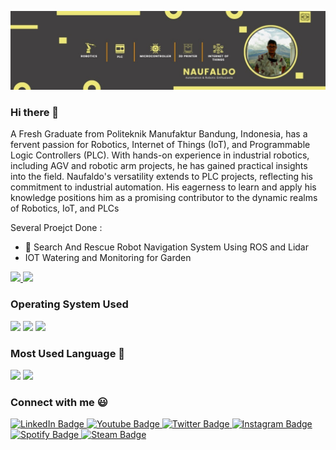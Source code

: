 ![a header](https://github.com/Naufaldo/Naufaldo/blob/5693990fe394ede2dd500813f7471ea06b2799cb/img/Header.jpeg)

### Hi there 👋

A Fresh Graduate from Politeknik Manufaktur Bandung, Indonesia, has a fervent passion for Robotics, 
Internet of Things (IoT), and Programmable Logic Controllers (PLC). With hands-on experience in 
industrial robotics, including AGV and robotic arm projects, he has gained practical insights into the 
field. Naufaldo's versatility extends to PLC projects, reflecting his commitment to industrial automation. 
His eagerness to learn and apply his knowledge positions him as a promising contributor to the dynamic 
realms of Robotics, IoT, and PLCs




Several Proejct Done :
- 🔭 Search And Rescue Robot Navigation System Using ROS and Lidar
- IOT Watering and Monitoring for Garden

<p align="left">
<a href="https://github.com/Naufaldo">
  <img height="180em" src="https://github-readme-stats-eight-theta.vercel.app/api?username=Naufaldo&show_icons=true&theme=algolia&include_all_commits=true&count_private=true"/>
  <img height="180em" src="https://github-readme-stats-eight-theta.vercel.app/api/top-langs/?username=Naufaldo&layout=compact&langs_count=8&theme=algolia"/>
</a>
</p>

### Operating System Used 
<div id="OS">
  <a> <img src = "https://img.shields.io/badge/Windows-0078D6?style=for-the-badge&logo=windows&logoColor=white" /></a>
  <a> <img src = "https://img.shields.io/badge/Ubuntu-E95420?style=for-the-badge&logo=ubuntu&logoColor=white" /></a>
  <a> <img src = "https://img.shields.io/badge/Kali_Linux-557C94?style=for-the-badge&logo=kali-linux&logoColor=white" /></a>
 </div>
 
### Most Used Language 👀
<div id="skills">
  <a> <img src = "https://img.shields.io/badge/Python-3776AB?style=for-the-badge&logo=python&logoColor=white" /></a>
  <a> <img src = "https://img.shields.io/badge/C%2B%2B-00599C?style=for-the-badge&logo=c%2B%2B&logoColor=white" /></a>
 </div>

### Connect with me :smiley:

<div id="badges">
  <a href="https://www.linkedin.com/in/naufaldo-do-80b39b1a5/?locale=en_US">
    <img src="https://img.shields.io/badge/LinkedIn-blue?style=for-the-badge&logo=linkedin&logoColor=white" alt="LinkedIn Badge"/>
  </a>
  <a href="https://www.youtube.com/channel/UCfcdchzhztPIqN_TO-n6XPQ">
    <img src="https://img.shields.io/badge/YouTube-red?style=for-the-badge&logo=youtube&logoColor=white" alt="Youtube Badge"/>
  </a>
  <a href="https://twitter.com/nau136">
    <img src="https://img.shields.io/badge/Twitter-blue?style=for-the-badge&logo=twitter&logoColor=white" alt="Twitter Badge"/>
  </a>
  <a href = "https://www.instagram.com/nau136/">
    <img src = "https://img.shields.io/badge/Instagram-E4405F?style=for-the-badge&logo=instagram&logoColor=white" alt="Instagram Badge"/>
  </a>
  <a href = "https://open.spotify.com/user/zbhray13tjyz0sr9uwatsk8m9?si=eb5c028dddbb4e28">
    <img src = "https://img.shields.io/badge/Spotify-1ED760?&style=for-the-badge&logo=spotify&logoColor=white" alt="Spotify Badge"/>
  </a>
   <a href = "https://steamcommunity.com/id/kirigashi/">
    <img src = "https://img.shields.io/badge/Steam-000000?style=for-the-badge&logo=steam&logoColor=white" alt="Steam Badge"/>
  </a>
</div>
